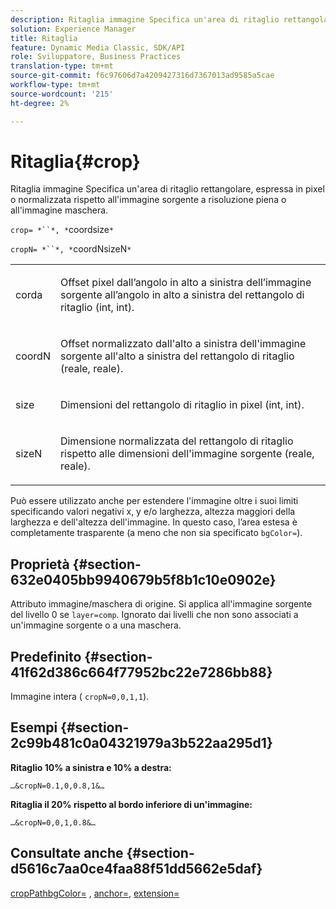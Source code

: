 ```yaml
---
description: Ritaglia immagine Specifica un'area di ritaglio rettangolare, espressa in pixel o normalizzata rispetto all'immagine sorgente a risoluzione piena o all'immagine maschera.
solution: Experience Manager
title: Ritaglia
feature: Dynamic Media Classic, SDK/API
role: Sviluppatore, Business Practices
translation-type: tm+mt
source-git-commit: f6c97606d7a4209427316d7367013ad9585a5cae
workflow-type: tm+mt
source-wordcount: '215'
ht-degree: 2%

---
```



# Ritaglia{#crop}

Ritaglia immagine Specifica un&#39;area di ritaglio rettangolare, espressa in pixel o normalizzata rispetto all&#39;immagine sorgente a risoluzione piena o all&#39;immagine maschera.

`crop= *``*, *`coordsize`*`

`cropN= *``*, *`coordNsizeN`*`

<table id="simpletable_472A9AD67AA64419B0877B0535F8B14A"> 
 <tr class="strow"> 
  <td class="stentry"> <p><span class="codeph"> <span class="varname"> corda</span></span> </p> </td> 
  <td class="stentry"> <p>Offset pixel dall’angolo in alto a sinistra dell’immagine sorgente all’angolo in alto a sinistra del rettangolo di ritaglio (int, int). </p></td> 
 </tr> 
 <tr class="strow"> 
  <td class="stentry"> <p><span class="codeph"> <span class="varname"> coordN</span></span> </p> </td> 
  <td class="stentry"> <p>Offset normalizzato dall'alto a sinistra dell'immagine sorgente all'alto a sinistra del rettangolo di ritaglio (reale, reale). </p></td> 
 </tr> 
 <tr class="strow"> 
  <td class="stentry"> <p><span class="codeph"> <span class="varname"> size</span></span> </p></td> 
  <td class="stentry"> <p>Dimensioni del rettangolo di ritaglio in pixel (int, int). </p></td> 
 </tr> 
 <tr class="strow"> 
  <td class="stentry"> <p><span class="codeph"> <span class="varname"> sizeN</span></span> </p></td> 
  <td class="stentry"> <p>Dimensione normalizzata del rettangolo di ritaglio rispetto alle dimensioni dell'immagine sorgente (reale, reale). </p></td> 
 </tr> 
</table>

Può essere utilizzato anche per estendere l&#39;immagine oltre i suoi limiti specificando valori negativi x, y e/o larghezza, altezza maggiori della larghezza e dell&#39;altezza dell&#39;immagine. In questo caso, l’area estesa è completamente trasparente (a meno che non sia specificato `bgColor=`).

## Proprietà {#section-632e0405bb9940679b5f8b1c10e0902e}

Attributo immagine/maschera di origine. Si applica all&#39;immagine sorgente del livello 0 se `layer=comp`. Ignorato dai livelli che non sono associati a un&#39;immagine sorgente o a una maschera.

## Predefinito {#section-41f62d386c664f77952bc22e7286bb88}

Immagine intera ( `cropN=0,0,1,1`).

## Esempi {#section-2c99b481c0a04321979a3b522aa295d1}

**Ritaglio 10% a sinistra e 10% a destra:**

`…&cropN=0.1,0,0.8,1&…`

**Ritaglia il 20% rispetto al bordo inferiore di un&#39;immagine:**

`…&cropN=0,0,1,0.8&…`

## Consultate anche {#section-d5616c7aa0ce4faa88f51dd5662e5daf}

[](/help/aem-is-ir-api/is-api/http-ref/image-serving-api-ref/c-http-protocol-reference/c-command-reference/r-croppath.md) [cropPathbgColor=](../../../../../is-api/http-ref/image-serving-api-ref/c-http-protocol-reference/c-command-reference/r-bgcolor.md#reference-441371ba4ef54fe781887c5ae448f6ab) ,  [anchor=](../../../../../is-api/http-ref/image-serving-api-ref/c-http-protocol-reference/c-command-reference/r-anchor.md#reference-6661e548ab284b82828d8d94c8ddeb7c),  [extension=](../../../../../is-api/http-ref/image-serving-api-ref/c-http-protocol-reference/c-command-reference/r-extend.md#reference-7e9156beb285459d830e2d56782a74ac)
